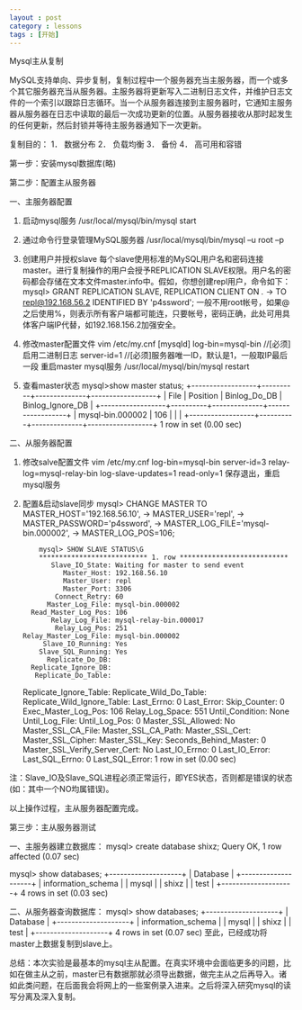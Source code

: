 ```yaml
---
layout : post
category : lessons
tags : [开始]
---
```

Mysql主从复制

MySQL支持单向、异步复制，复制过程中一个服务器充当主服务器，而一个或多个其它服务器充当从服务器。主服务器将更新写入二进制日志文件，并维护日志文件的一个索引以跟踪日志循环。当一个从服务器连接到主服务器时，它通知主服务器从服务器在日志中读取的最后一次成功更新的位置。从服务器接收从那时起发生的任何更新，然后封锁并等待主服务器通知下一次更新。

复制目的：
1．	数据分布
2．	负载均衡
3．	备份
4．	高可用和容错


第一步：安装mysql数据库(略)

第二步：配置主从服务器

一、主服务器配置
1.	启动mysql服务
/usr/local/mysql/bin/mysql start

2.	通过命令行登录管理MySQL服务器
/usr/local/mysql/bin/mysql –u root –p

3.	创建用户并授权slave
每个slave使用标准的MySQL用户名和密码连接master。进行复制操作的用户会授予REPLICATION SLAVE权限。用户名的密码都会存储在文本文件master.info中。假如，你想创建repl用户，命令如下：
mysql> GRANT REPLICATION SLAVE, REPLICATION CLIENT ON *.*
-> TO repl@192.168.56.2 IDENTIFIED BY 'p4ssword'; 
一般不用root帐号，如果@之后使用%，则表示所有客户端都可能连，只要帐号，密码正确，此处可用具体客户端IP代替，如192.168.156.2加强安全。

4.	修改master配置文件
vim /etc/my.cnf
[mysqld]
log-bin=mysql-bin   //[必须]启用二进制日志
server-id=1         //[必须]服务器唯一ID，默认是1，一般取IP最后一段
重启master mysql服务
/usr/local/mysql/bin/mysql restart

5.	查看master状态
	mysql>show master status;
	+------------------+----------+--------------+------------------+
	| File             | Position | Binlog_Do_DB | Binlog_Ignore_DB |
	+------------------+----------+--------------+------------------+
	| mysql-bin.000002 |      106 |              |                  |
	+------------------+----------+--------------+------------------+
1	row in set (0.00 sec)




二、从服务器配置
1.	修改salve配置文件
vim /etc/my.cnf
log-bin=mysql-bin
server-id=3
relay-log=mysql-relay-bin
log-slave-updates=1
read-only=1
保存退出，重启mysql服务

2.	配置&启动slave同步
mysql> CHANGE MASTER TO MASTER_HOST='192.168.56.10',
    -> MASTER_USER='repl',
    -> MASTER_PASSWORD='p4ssword',
    -> MASTER_LOG_FILE='mysql-bin.000002',
-> MASTER_LOG_POS=106;

			mysql> SHOW SLAVE STATUS\G
			*************************** 1. row ***************************
               Slave_IO_State: Waiting for master to send event
                  Master_Host: 192.168.56.10
                  Master_User: repl
                  Master_Port: 3306
                Connect_Retry: 60
              Master_Log_File: mysql-bin.000002
          Read_Master_Log_Pos: 106
               Relay_Log_File: mysql-relay-bin.000017
                Relay_Log_Pos: 251
        Relay_Master_Log_File: mysql-bin.000002
             Slave_IO_Running: Yes
            Slave_SQL_Running: Yes
              Replicate_Do_DB: 
          Replicate_Ignore_DB: 
           Replicate_Do_Table: 
       Replicate_Ignore_Table: 
      Replicate_Wild_Do_Table: 
  Replicate_Wild_Ignore_Table: 
                   Last_Errno: 0
                   Last_Error: 
                 Skip_Counter: 0
          Exec_Master_Log_Pos: 106
              Relay_Log_Space: 551
              Until_Condition: None
               Until_Log_File: 
                Until_Log_Pos: 0
           Master_SSL_Allowed: No
           Master_SSL_CA_File: 
           Master_SSL_CA_Path: 
              Master_SSL_Cert: 
            Master_SSL_Cipher: 
               Master_SSL_Key: 
        Seconds_Behind_Master: 0
Master_SSL_Verify_Server_Cert: No
                Last_IO_Errno: 0
                Last_IO_Error: 
               Last_SQL_Errno: 0
               Last_SQL_Error: 
1 row in set (0.00 sec)
		
注：Slave_IO及Slave_SQL进程必须正常运行，即YES状态，否则都是错误的状态(如：其中一个NO均属错误)。

以上操作过程，主从服务器配置完成。

第三步：主从服务器测试

一、主服务器建立数据库：
mysql> create database shixz;
Query OK, 1 row affected (0.07 sec)

mysql> show databases;
+--------------------+
| Database           |
+--------------------+
| information_schema |
| mysql              |
| shixz              |
| test               |
+--------------------+
4 rows in set (0.03 sec)







二、从服务器查询数据库：
	mysql> show databases;
+--------------------+
| Database           |
+--------------------+
| information_schema |
| mysql              |
| shixz              |
| test               |
+--------------------+
4 rows in set (0.07 sec)
至此，已经成功将master上数据复制到slave上。

总结：本次实验是最基本的mysql主从配置。在真实环境中会面临更多的问题，比如在做主从之前，master已有数据那就必须导出数据，做完主从之后再导入。诸如此类问题，在后面我会将网上的一些案例录入进来。之后将深入研究mysql的读写分离及深入复制。


